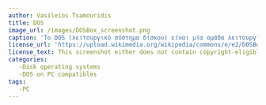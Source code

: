 ```yaml
---
author: Vasileios Tsamouridis
title: DOS
image_url: /images/DOSBox_screenshot.png
caption: 'Το DOS (λειτουργικό σύστημα δίσκου) είναι μία ομάδα λειτουργικών συστημάτων, τα οποία έτρεχαν σε πολλές, διαφορετικές μεταξύ τους, παραλλαγές προσωπικών υπολογιστών με τη χρήση της γραμμής εντολών. Ποτέ δεν χρησιμοποιήθηκε, επίσημα, από μόνο του σαν ονομασία κάποιου λειτουργικού συστήματος. Η ονομασία χρησιμοποιείται, σήμερα, κυρίως για το λειτουργικό σύστημα MS-DOS της MicroSoft, το οποίο μπορούσε να εγκατασταθεί σε προσωπικούς υπολογιστές.'
license_url: 'https://upload.wikimedia.org/wikipedia/commons/e/e2/DOSBox_screenshot.png'
license_text: This screenshot either does not contain copyright-eligible parts or visuals of copyrighted software, or the author has released it under a free license (which should be indicated beneath this notice), and as such follows the licensing guidelines for screenshots of Wikimedia Commons. 
categories: 
   -Disk operating systems
   -DOS on PC compatibles
tags:
   -PC
---
```

